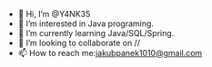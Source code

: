 - 👋 Hi, I’m @Y4NK35
- 👀 I’m interested in Java programing.
- 🌱 I’m currently learning Java/SQL/Spring.
- 💞️ I’m looking to collaborate on //
- 📫 How to reach me:jakubpanek1010@gmail.com
